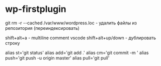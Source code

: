 # wp-firstplugin

git rm -r --cached /var/www/wordpress.loc - удалить файлы из репозитория (переиндексировать)

shift+alt+a - multiline comment vscode
shift+alt+up/down - дублировать строку 

<!-- 
alias ll='ls -l'
alias ls='ls -F --color=auto --show-control-chars'
-->

alias st='git status'
alias add='git add .'
alias cm='git commit -m '
alias push='git push -u origin master'
alias pull='git pull'
